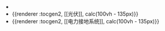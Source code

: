 -
- {{renderer :tocgen2, [[光伏]], calc(100vh - 135px)}}
- {{renderer :tocgen2, [[电力接地系统]], calc(100vh - 135px)}}